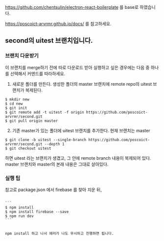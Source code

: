 https://github.com/chentsulin/electron-react-boilerplate 를 base로 하였습니다. 

https://poscoict-arvrmr.github.io/docs/ 를 참고하세요.

## second의 uitest 브랜치입니다.

### 브랜치 다운받기
이 브랜치를 merge하기 전에 따로 다운로드 받아 실행하고 싶은 경우에는 다음 중 하나를 선택해서 커맨드를 따라하세요.

1. 새로운 폴더를 만든다. 생성한 폴더의 master 브랜치에 remote repo의 uitest 브랜치가 복제된다.

```
$ mkdir new
$ cd new
$ git init
$ git remote add -t uitest -f origin https://github.com/poscoict-arvrmr/second.git
$ git pull origin master
```

2. 기존 master가 있는 폴더에 uitest 브랜치를 추가한다.
현재 브랜치는 master
```
$ git clone -b uitest --single-branch https://github.com/poscoict-arvrmr/second.git --depth 1
$ git checkout uitest
```

하면 uitest 라는 브랜치가 생겼고, 그 안에 remote branch 내용이 복제되어 있다. master 브랜치와 master의 본래 내용은 그대로 살아있다.

### 실행 팁 
참고로 package.json 에서 firebase 를 찾아 지운 뒤,

<code>
```
$ npm install
$ npm install firebase --save 
$ npm run dev 
```

npm install 하고 나서 에러가 나도 무시하고 진행하면 됩니다.